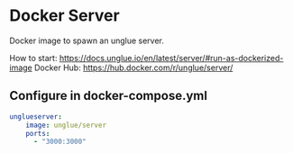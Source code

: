# Docker Server

Docker image to spawn an unglue server.

How to start: https://docs.unglue.io/en/latest/server/#run-as-dockerized-image
Docker Hub: https://hub.docker.com/r/unglue/server/

## Configure in docker-compose.yml

```yml
unglueserver:
    image: unglue/server
    ports:
      - "3000:3000"
```
